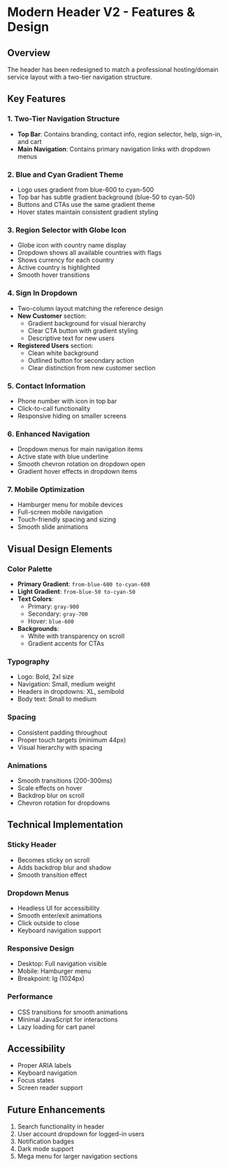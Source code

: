 # Modern Header V2 - Features & Design

## Overview
The header has been redesigned to match a professional hosting/domain service layout with a two-tier navigation structure.

## Key Features

### 1. **Two-Tier Navigation Structure**
- **Top Bar**: Contains branding, contact info, region selector, help, sign-in, and cart
- **Main Navigation**: Contains primary navigation links with dropdown menus

### 2. **Blue and Cyan Gradient Theme**
- Logo uses gradient from blue-600 to cyan-500
- Top bar has subtle gradient background (blue-50 to cyan-50)
- Buttons and CTAs use the same gradient theme
- Hover states maintain consistent gradient styling

### 3. **Region Selector with Globe Icon**
- Globe icon with country name display
- Dropdown shows all available countries with flags
- Shows currency for each country
- Active country is highlighted
- Smooth hover transitions

### 4. **Sign In Dropdown**
- Two-column layout matching the reference design
- **New Customer** section:
  - Gradient background for visual hierarchy
  - Clear CTA button with gradient styling
  - Descriptive text for new users
- **Registered Users** section:
  - Clean white background
  - Outlined button for secondary action
  - Clear distinction from new customer section

### 5. **Contact Information**
- Phone number with icon in top bar
- Click-to-call functionality
- Responsive hiding on smaller screens

### 6. **Enhanced Navigation**
- Dropdown menus for main navigation items
- Active state with blue underline
- Smooth chevron rotation on dropdown open
- Gradient hover effects in dropdown items

### 7. **Mobile Optimization**
- Hamburger menu for mobile devices
- Full-screen mobile navigation
- Touch-friendly spacing and sizing
- Smooth slide animations

## Visual Design Elements

### Color Palette
- **Primary Gradient**: `from-blue-600 to-cyan-600`
- **Light Gradient**: `from-blue-50 to-cyan-50`
- **Text Colors**: 
  - Primary: `gray-900`
  - Secondary: `gray-700`
  - Hover: `blue-600`
- **Backgrounds**:
  - White with transparency on scroll
  - Gradient accents for CTAs

### Typography
- Logo: Bold, 2xl size
- Navigation: Small, medium weight
- Headers in dropdowns: XL, semibold
- Body text: Small to medium

### Spacing
- Consistent padding throughout
- Proper touch targets (minimum 44px)
- Visual hierarchy with spacing

### Animations
- Smooth transitions (200-300ms)
- Scale effects on hover
- Backdrop blur on scroll
- Chevron rotation for dropdowns

## Technical Implementation

### Sticky Header
- Becomes sticky on scroll
- Adds backdrop blur and shadow
- Smooth transition effect

### Dropdown Menus
- Headless UI for accessibility
- Smooth enter/exit animations
- Click outside to close
- Keyboard navigation support

### Responsive Design
- Desktop: Full navigation visible
- Mobile: Hamburger menu
- Breakpoint: lg (1024px)

### Performance
- CSS transitions for smooth animations
- Minimal JavaScript for interactions
- Lazy loading for cart panel

## Accessibility
- Proper ARIA labels
- Keyboard navigation
- Focus states
- Screen reader support

## Future Enhancements
1. Search functionality in header
2. User account dropdown for logged-in users
3. Notification badges
4. Dark mode support
5. Mega menu for larger navigation sections